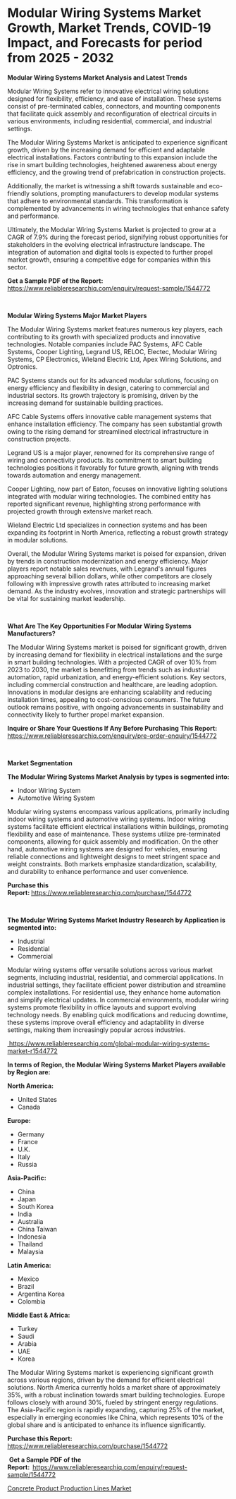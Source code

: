 <p><h1>Modular Wiring Systems Market Growth, Market Trends, COVID-19 Impact, and Forecasts for period from 2025 - 2032</h1></p><p><strong>Modular Wiring Systems Market Analysis and Latest Trends</strong></p>
<p><p>Modular Wiring Systems refer to innovative electrical wiring solutions designed for flexibility, efficiency, and ease of installation. These systems consist of pre-terminated cables, connectors, and mounting components that facilitate quick assembly and reconfiguration of electrical circuits in various environments, including residential, commercial, and industrial settings. </p><p>The Modular Wiring Systems Market is anticipated to experience significant growth, driven by the increasing demand for efficient and adaptable electrical installations. Factors contributing to this expansion include the rise in smart building technologies, heightened awareness about energy efficiency, and the growing trend of prefabrication in construction projects. </p><p>Additionally, the market is witnessing a shift towards sustainable and eco-friendly solutions, prompting manufacturers to develop modular systems that adhere to environmental standards. This transformation is complemented by advancements in wiring technologies that enhance safety and performance. </p><p>Ultimately, the Modular Wiring Systems Market is projected to grow at a CAGR of 7.9% during the forecast period, signifying robust opportunities for stakeholders in the evolving electrical infrastructure landscape. The integration of automation and digital tools is expected to further propel market growth, ensuring a competitive edge for companies within this sector.</p></p>
<p><strong>Get a Sample PDF of the Report:&nbsp;</strong> <a href="https://www.reliableresearchiq.com/enquiry/request-sample/1544772?utm_campaign=2743&utm_medium=2&utm_source=Github&utm_content=ia&utm_term=28022025&utm_id=modular-wiring-systems">https://www.reliableresearchiq.com/enquiry/request-sample/1544772</a></p>
<p>&nbsp;</p>
<p><strong>Modular Wiring Systems Major Market Players</strong></p>
<p><p>The Modular Wiring Systems market features numerous key players, each contributing to its growth with specialized products and innovative technologies. Notable companies include PAC Systems, AFC Cable Systems, Cooper Lighting, Legrand US, RELOC, Electec, Modular Wiring Systems, CP Electronics, Wieland Electric Ltd, Apex Wiring Solutions, and Optronics.</p><p>PAC Systems stands out for its advanced modular solutions, focusing on energy efficiency and flexibility in design, catering to commercial and industrial sectors. Its growth trajectory is promising, driven by the increasing demand for sustainable building practices.</p><p>AFC Cable Systems offers innovative cable management systems that enhance installation efficiency. The company has seen substantial growth owing to the rising demand for streamlined electrical infrastructure in construction projects. </p><p>Legrand US is a major player, renowned for its comprehensive range of wiring and connectivity products. Its commitment to smart building technologies positions it favorably for future growth, aligning with trends towards automation and energy management.</p><p>Cooper Lighting, now part of Eaton, focuses on innovative lighting solutions integrated with modular wiring technologies. The combined entity has reported significant revenue, highlighting strong performance with projected growth through extensive market reach.</p><p>Wieland Electric Ltd specializes in connection systems and has been expanding its footprint in North America, reflecting a robust growth strategy in modular solutions.</p><p>Overall, the Modular Wiring Systems market is poised for expansion, driven by trends in construction modernization and energy efficiency. Major players report notable sales revenues, with Legrand's annual figures approaching several billion dollars, while other competitors are closely following with impressive growth rates attributed to increasing market demand. As the industry evolves, innovation and strategic partnerships will be vital for sustaining market leadership.</p></p>
<p>&nbsp;</p>
<p><strong>What Are The Key Opportunities For Modular Wiring Systems Manufacturers?</strong></p>
<p><p>The Modular Wiring Systems market is poised for significant growth, driven by increasing demand for flexibility in electrical installations and the surge in smart building technologies. With a projected CAGR of over 10% from 2023 to 2030, the market is benefitting from trends such as industrial automation, rapid urbanization, and energy-efficient solutions. Key sectors, including commercial construction and healthcare, are leading adoption. Innovations in modular designs are enhancing scalability and reducing installation times, appealing to cost-conscious consumers. The future outlook remains positive, with ongoing advancements in sustainability and connectivity likely to further propel market expansion.</p></p>
<p><strong>Inquire or Share Your Questions If Any Before Purchasing This Report:</strong> <a href="https://www.reliableresearchiq.com/enquiry/pre-order-enquiry/1544772?utm_campaign=2743&utm_medium=2&utm_source=Github&utm_content=ia&utm_term=28022025&utm_id=modular-wiring-systems">https://www.reliableresearchiq.com/enquiry/pre-order-enquiry/1544772</a></p>
<p>&nbsp;</p>
<p><strong>Market Segmentation</strong></p>
<p><strong>The Modular Wiring Systems Market Analysis by types is segmented into:</strong></p>
<p><ul><li>Indoor Wiring System</li><li>Automotive Wiring System</li></ul></p>
<p><p>Modular wiring systems encompass various applications, primarily including indoor wiring systems and automotive wiring systems. Indoor wiring systems facilitate efficient electrical installations within buildings, promoting flexibility and ease of maintenance. These systems utilize pre-terminated components, allowing for quick assembly and modification. On the other hand, automotive wiring systems are designed for vehicles, ensuring reliable connections and lightweight designs to meet stringent space and weight constraints. Both markets emphasize standardization, scalability, and durability to enhance performance and user convenience.</p></p>
<p><strong>Purchase this Report:&nbsp;</strong><a href="https://www.reliableresearchiq.com/purchase/1544772?utm_campaign=2743&utm_medium=2&utm_source=Github&utm_content=ia&utm_term=28022025&utm_id=modular-wiring-systems">https://www.reliableresearchiq.com/purchase/1544772</a></p>
<p>&nbsp;</p>
<p><strong>The Modular Wiring Systems Market Industry Research by Application is segmented into:</strong></p>
<p><ul><li>Industrial</li><li>Residential</li><li>Commercial</li></ul></p>
<p><p>Modular wiring systems offer versatile solutions across various market segments, including industrial, residential, and commercial applications. In industrial settings, they facilitate efficient power distribution and streamline complex installations. For residential use, they enhance home automation and simplify electrical updates. In commercial environments, modular wiring systems promote flexibility in office layouts and support evolving technology needs. By enabling quick modifications and reducing downtime, these systems improve overall efficiency and adaptability in diverse settings, making them increasingly popular across industries.</p></p>
<p><a href="https://www.reliableresearchiq.com/global-modular-wiring-systems-market-r1544772?utm_campaign=2743&utm_medium=2&utm_source=Github&utm_content=ia&utm_term=28022025&utm_id=modular-wiring-systems">&nbsp;https://www.reliableresearchiq.com/global-modular-wiring-systems-market-r1544772</a></p>
<p><strong>In terms of Region, the Modular Wiring Systems Market Players available by Region are:</strong></p>
<p>
    <p> <strong> North America: </strong>
        <ul>
            <li>United States</li>
            <li>Canada</li>
        </ul>
        </p> 
    <p> <strong> Europe: </strong>
        <ul>
            <li>Germany</li>
            <li>France</li>
            <li>U.K.</li>
            <li>Italy</li>
            <li>Russia</li>
        </ul>
        </p> 
    <p> <strong> Asia-Pacific: </strong>
        <ul>
            <li>China</li>
            <li>Japan</li>
            <li>South Korea</li>
            <li>India</li>
            <li>Australia</li>
            <li>China Taiwan</li>
            <li>Indonesia</li>
            <li>Thailand</li>
            <li>Malaysia</li>
        </ul>
        </p> 
    <p> <strong> Latin America: </strong>
        <ul>
            <li>Mexico</li>
            <li>Brazil</li>
            <li>Argentina Korea</li>
            <li>Colombia</li>
        </ul>
        </p> 
    <p> <strong> Middle East & Africa: </strong>
        <ul>
            <li>Turkey</li>
            <li>Saudi</li>
            <li>Arabia</li>
            <li>UAE</li>
            <li>Korea</li>
        </ul>
    </p>
    </p>
<p><p>The Modular Wiring Systems market is experiencing significant growth across various regions, driven by the demand for efficient electrical solutions. North America currently holds a market share of approximately 35%, with a robust inclination towards smart building technologies. Europe follows closely with around 30%, fueled by stringent energy regulations. The Asia-Pacific region is rapidly expanding, capturing 25% of the market, especially in emerging economies like China, which represents 10% of the global share and is anticipated to enhance its influence significantly.</p></p>
<p><strong>Purchase this Report: </strong><a href="https://www.reliableresearchiq.com/purchase/1544772?utm_campaign=2743&utm_medium=2&utm_source=Github&utm_content=ia&utm_term=28022025&utm_id=modular-wiring-systems">https://www.reliableresearchiq.com/purchase/1544772</a></p>
<p>&nbsp;<strong>Get a Sample PDF of the Report:&nbsp;&nbsp;</strong><a href="https://www.reliableresearchiq.com/enquiry/request-sample/1544772?utm_campaign=2743&utm_medium=2&utm_source=Github&utm_content=ia&utm_term=28022025&utm_id=modular-wiring-systems">https://www.reliableresearchiq.com/enquiry/request-sample/1544772</a></p>
<p><strong></strong></p>
<p><p><a href="https://github.com/gullattedenna/Market-Research-Report-List-1/blob/main/concrete-product-production-lines-market.md?utm_campaign=2743&utm_medium=2&utm_source=Github&utm_content=ia&utm_term=28022025&utm_id=modular-wiring-systems">Concrete Product Production Lines Market</a></p></p>